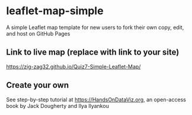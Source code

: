 # leaflet-map-simple
A simple Leaflet map template for new users to fork their own copy, edit, and host on GitHub Pages

## Link to live map (replace with link to your site)
https://zig-zag32.github.io/Quiz7-Simple-Leaflet-Map/

## Create your own
See step-by-step tutorial at https://HandsOnDataViz.org, an open-access book by Jack Dougherty and Ilya Ilyankou
